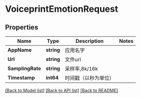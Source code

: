 # VoiceprintEmotionRequest

## Properties
Name | Type | Description | Notes
------------ | ------------- | ------------- | -------------
**AppName** | **string** | 应用名字 | 
**Url** | **string** | 文件url | 
**SamplingRate** | **string** | 采样率,8k/16k | 
**Timestamp** | **int64** | 时间戳（以秒为单位） | 

[[Back to Model list]](../README.md#documentation-for-models) [[Back to API list]](../README.md#documentation-for-api-endpoints) [[Back to README]](../README.md)


